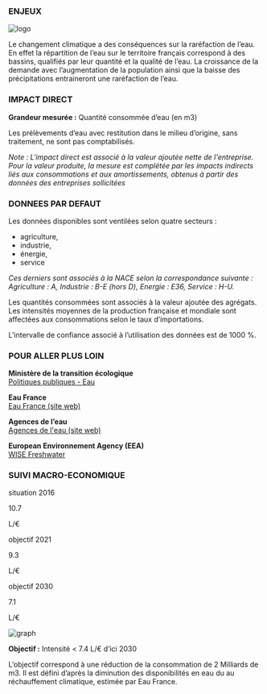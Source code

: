 ### ENJEUX

<div id="strip-odd" className="strip">
    <img id="logo-odd" src=/resources/odd_wat.png alt="logo"/>
</div>

Le changement climatique a des conséquences sur la raréfaction de l’eau. En effet la répartition de l’eau sur le territoire français correspond à des bassins, qualifiés par leur quantité et la qualité de l’eau. La croissance de la demande avec l’augmentation de la population ainsi que la baisse des précipitations entraineront une raréfaction de l’eau.

### IMPACT DIRECT

**Grandeur mesurée :** Quantité consommée d’eau (en m3)

Les prélèvements d’eau avec restitution dans le milieu d’origine, sans traitement, ne sont pas comptabilisés.

*Note : L'impact direct est associé à la valeur ajoutée nette de l'entreprise. Pour la valeur produite, la mesure est complétée par les impacts indirects liés aux consommations et aux amortissements, obtenus à partir des données des entreprises sollicitées*

### DONNEES PAR DEFAUT

Les données disponibles sont ventilées selon quatre secteurs : 
* agriculture,
* industrie, 
* énergie,
* service  

*Ces derniers sont associés à la NACE selon la correspondance suivante : Agriculture : A, Industrie : B-E (hors D), Energie : E36, Service : H-U.*

Les quantités consommées sont associés à la valeur ajoutée des agrégats. Les intensités moyennes de la production française et mondiale sont affectées aux consommations selon le taux d’importations.

L’intervalle de confiance associé à l’utilisation des données est de 1000 %.

### POUR ALLER PLUS LOIN

**Ministère de la transition écologique**  
[Politiques publiques - Eau](https://www.ecologie.gouv.fr/politiques/eau)

**Eau France**  
[Eau France (site web)](https://www.eaufrance.fr/)

**Agences de l’eau**  
[Agences de l'eau (site web)](http://www.lesagencesdeleau.fr/)

**European Environnement Agency (EEA)**  
[WISE Freshwater](https://water.europa.eu/freshwater)

### SUIVI MACRO-ECONOMIQUE

<div class="references-blocks">
    <div id="block-1">
    <p id="titre-block">situation 2016</p>
    <p id="value-block">10.7</p>
    <p id="unit-block">L/€</p>
    </div>
    <div id="block-2">
    <p id="titre-block">objectif 2021</p>
    <p id="value-block">9.3</p>
    <p id="unit-block">L/€</p>
    </div>
    <div id="block-3">
    <p id="titre-block">objectif 2030</p>
    <p id="value-block">7.1</p>
    <p id="unit-block">L/€</p>
    </div>
</div>

<div id="graph">
    <img id="graph-img" src="/graphics/WAT_Graphe-fr.png" alt="graph"/>
</div>

**Objectif :** Intensité < 7.4 L/€ d’ici 2030

L’objectif correspond à une réduction de la consommation de 2 Milliards de m3. Il est défini d’après la diminution des disponibilités en eau du au réchauffement climatique, estimée par Eau France.